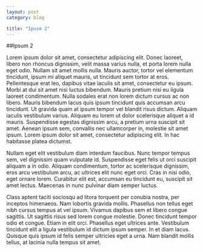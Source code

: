 ```yaml
---
layout: post
category: blog

title: "Ipusm 2"
---
```


##Ipsum 2

Lorem ipsum dolor sit amet, consectetur adipiscing elit. Donec laoreet, libero non rhoncus dignissim, velit massa varius nulla, et porta lorem nulla eget odio. Nullam sit amet mollis nulla. Mauris auctor, tortor vel elementum tincidunt, ipsum mi aliquet mauris, ut tincidunt sem tortor at eros. Pellentesque erat leo, dapibus vitae iaculis sit amet, consectetur eu ipsum. Morbi at dui sit amet nisi luctus bibendum. Mauris pretium nisi eu ligula laoreet condimentum. Nulla sodales erat non lorem dictum cursus ac non libero. Mauris bibendum lacus quis ipsum tincidunt quis accumsan arcu tincidunt. Ut gravida quam at ipsum tempor vel blandit risus dictum. Aliquam iaculis vestibulum varius. Aliquam eu lorem ut dolor scelerisque aliquet a id mauris. Suspendisse egestas dignissim arcu, a pretium urna suscipit sit amet. Aenean ipsum sem, convallis nec ullamcorper in, molestie sit amet ipsum. Lorem ipsum dolor sit amet, consectetur adipiscing elit. In hac habitasse platea dictumst.

Nullam eget elit vestibulum diam interdum faucibus. Nunc tempor tempus sem, vel dignissim quam vulputate id. Suspendisse eget felis ut orci suscipit aliquam a in odio. Aliquam condimentum, tortor ac scelerisque dignissim, eros arcu vestibulum arcu, ac ultrices elit nunc eget orci. Cras in nisi odio, eget ornare lorem. Curabitur elit est, accumsan eu tincidunt eu, suscipit sit amet lectus. Maecenas in nunc pulvinar diam semper luctus.

Class aptent taciti sociosqu ad litora torquent per conubia nostra, per inceptos himenaeos. Nam lobortis gravida mollis. Phasellus non tellus eget nibh cursus tempus at vel ipsum. Vivamus dapibus sem et libero congue sagittis. Ut sagittis risus sed lorem congue molestie. Donec tincidunt tempor odio et congue. Etiam in elit orci. Phasellus eget ultrices ante. Vestibulum tincidunt elit a ligula vestibulum id dictum ipsum semper. In et diam lacus. Quisque quis ipsum id felis semper ultricies eget a urna. Nam blandit mollis tellus, at lacinia nulla tempus sit amet.